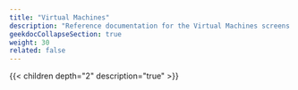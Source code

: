 ```yaml
---
title: "Virtual Machines"
description: "Reference documentation for the Virtual Machines screens."
geekdocCollapseSection: true
weight: 30
related: false
---
```


{{< children depth="2" description="true" >}}
